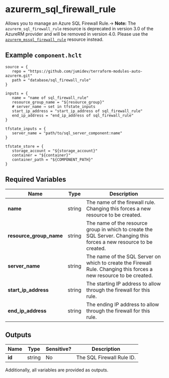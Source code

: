 # azurerm_sql_firewall_rule

Allows you to manage an Azure SQL Firewall Rule.-> **Note:** The `azurerm_sql_firewall_rule` resource is deprecated in version 3.0 of the AzureRM provider and will be removed in version 4.0. Please use the [`azurerm_mssql_firewall_rule`](https://registry.terraform.io/providers/hashicorp/azurerm/latest/docs/resources/mssql_firewall_rule) resource instead.

## Example `component.hclt`

```hcl
source = {
   repo = "https://github.com/jumidev/terraform-modules-auto-azurerm.git" 
   path = "database/sql_firewall_rule" 
}

inputs = {
   name = "name of sql_firewall_rule" 
   resource_group_name = "${resource_group}" 
   # server_name → set in tfstate_inputs
   start_ip_address = "start_ip_address of sql_firewall_rule" 
   end_ip_address = "end_ip_address of sql_firewall_rule" 
}

tfstate_inputs = {
   server_name = "path/to/sql_server_component:name" 
}

tfstate_store = {
   storage_account = "${storage_account}" 
   container = "${container}" 
   container_path = "${COMPONENT_PATH}" 
}

```

## Required Variables

| Name | Type |  Description |
| ---- | --------- |  ----------- |
| **name** | string |  The name of the firewall rule. Changing this forces a new resource to be created. | 
| **resource_group_name** | string |  The name of the resource group in which to create the SQL Server. Changing this forces a new resource to be created. | 
| **server_name** | string |  The name of the SQL Server on which to create the Firewall Rule. Changing this forces a new resource to be created. | 
| **start_ip_address** | string |  The starting IP address to allow through the firewall for this rule. | 
| **end_ip_address** | string |  The ending IP address to allow through the firewall for this rule. | 



## Outputs

| Name | Type | Sensitive? | Description |
| ---- | ---- | --------- | --------- |
| **id** | string | No  | The SQL Firewall Rule ID. | 

Additionally, all variables are provided as outputs.
